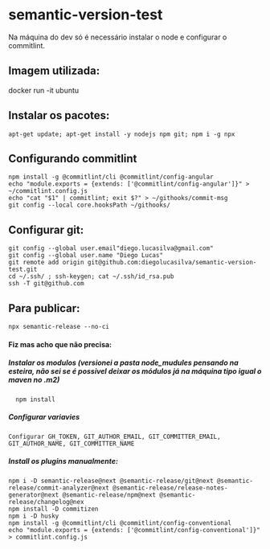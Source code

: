 # semantic-version-test

Na máquina do dev só é necessário instalar o node e configurar o commitlint.

## Imagem utilizada: 
docker run -it ubuntu

## Instalar os pacotes: 
    apt-get update; apt-get install -y nodejs npm git; npm i -g npx
   
## Configurando commitlint
	npm install -g @commitlint/cli @commitlint/config-angular
	echo "module.exports = {extends: ['@commitlint/config-angular']}" > ~/commitlint.config.js
	echo "cat "$1" | commitlint; exit $?" > ~/githooks/commit-msg
  	git config --local core.hooksPath ~/githooks/

## Configurar git:
	git config --global user.email"diego.lucasilva@gmail.com"
	git config --global user.name "Diego Lucas"
	git remote add origin git@github.com:diegolucasilva/semantic-version-test.git
	cd ~/.ssh/ ; ssh-keygen; cat ~/.ssh/id_rsa.pub
	ssh -T git@github.com

## Para publicar: 
    npx semantic-release --no-ci

####  Fiz mas acho que não precisa:
##### Instalar os modulos (versionei a pasta node_mudules pensando na esteira, não sei se é possivel deixar os módulos já na máquina tipo igual o maven no .m2)
      npm install
      
      
##### Configurar variavies
    Configurar GH_TOKEN, GIT_AUTHOR_EMAIL, GIT_COMMITTER_EMAIL, GIT_AUTHOR_NAME, GIT_COMMITTER_NAME

##### Install os plugins manualmente: 
    npm i -D semantic-release@next @semantic-release/git@next @semantic-release/commit-analyzer@next @semantic-release/release-notes-generator@next @semantic-release/npm@next @semantic-release/changelog@nex
    npm install -D commitizen
    npm i -D husky
    npm install -g @commitlint/cli @commitlint/config-conventional
    echo "module.exports = {extends: ['@commitlint/config-conventional']}" > commitlint.config.js


	

    
